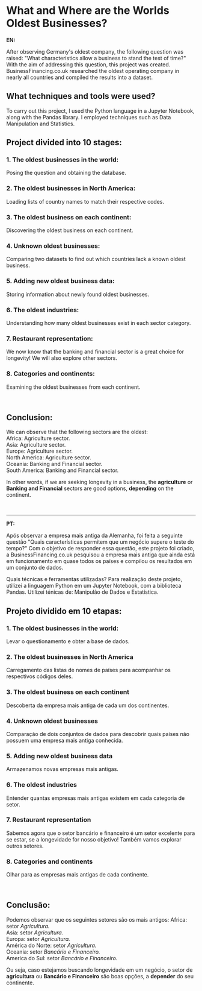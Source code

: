 # What and Where are the Worlds Oldest Businesses?

**EN:**

After observing Germany's oldest company, the following question was raised: "What characteristics allow a business to stand the test of time?"
With the aim of addressing this question, this project was created. BusinessFinancing.co.uk researched the oldest operating company in nearly all countries and compiled the results into a dataset.

## What techniques and tools were used?
To carry out this project, I used the Python language in a Jupyter Notebook, along with the Pandas library. I employed techniques such as Data Manipulation and Statistics.
<br>
## Project divided into 10 stages:

### 1. The oldest businesses in the world:
Posing the question and obtaining the database.
### 2. The oldest businesses in North America: 
Loading lists of country names to match their respective codes.
### 3. The oldest business on each continent: 
Discovering the oldest business on each continent.
### 4. Unknown oldest businesses: 
Comparing two datasets to find out which countries lack a known oldest business.
### 5. Adding new oldest business data: 
Storing information about newly found oldest businesses.
### 6. The oldest industries: 
Understanding how many oldest businesses exist in each sector category.
### 7. Restaurant representation: 
We now know that the banking and financial sector is a great choice for longevity! We will also explore other sectors.
### 8. Categories and continents: 
Examining the oldest businesses from each continent.

<br>

## Conclusion:

We can observe that the following sectors are the oldest:<br>
Africa: Agriculture sector.<br>
Asia: Agriculture sector.<br>
Europe: Agriculture sector.<br>
North America: Agriculture sector.<br>
Oceania: Banking and Financial sector.<br>
South America: Banking and Financial sector.<br>


In other words, if we are seeking longevity in a business, the **agriculture** or **Banking and Financial** sectors are good options, **depending** on the continent.

<br>

--------------------------------

**PT:**


Após observar a empresa mais antiga da Alemanha, foi feita a seguinte questão "Quais características permitem que um negócio supere o teste do tempo?"
Com o objetivo de responder essa questão, este projeto foi criado, a BusinessFinancing.co.uk pesquisou a empresa mais antiga que ainda está em funcionamento em quase todos os países e compilou os resultados em um conjunto de dados. 


Quais técnicas e ferramentas utilizadas?
Para realização deste projeto, utilizei a linguagem Python em um Jupyter Notebook, com a biblioteca Pandas. Utilizei ténicas de: Manipulão de Dados e Estatística.


## Projeto dividido em 10 etapas:
### 1. The oldest businesses in the world:
Levar o questionamento e obter a base de dados.
### 2. The oldest businesses in North America
Carregamento das listas de nomes de países para acompanhar os respectivos códigos deles.
### 3. The oldest business on each continent
Descoberta da empresa mais antiga de cada um dos continentes.
### 4. Unknown oldest businesses
Comparação de dois conjuntos de dados para descobrir quais países não possuem uma empresa mais antiga conhecida.
### 5. Adding new oldest business data
Armazenamos novas empresas mais antigas.
### 6. The oldest industries
Entender quantas empresas mais antigas existem em cada categoria de setor.
### 7. Restaurant representation
Sabemos agora que o setor bancário e financeiro é um setor excelente para se estar, se a longevidade for nosso objetivo! Também vamos explorar outros setores.
### 8. Categories and continents
Olhar para as empresas mais antigas de cada continente.

<br>

## Conclusão:
Podemos observar que os seguintes setores são os mais antigos:
Africa: setor _Agricultura._ <br>
Asia: setor _Agricultura._ <br>
Europa: setor _Agricultura._ <br>
América do Norte: setor _Agricultura._ <br>
Oceania: setor _Bancário e Financeiro._ <br>
America do Sul: setor _Bancário e Financeiro._ <br>

Ou seja, caso estejamos buscando longevidade em um negócio, o setor de **agricultura** ou **Bancário e Financeiro** são boas opções, a **depender** do seu continente.
